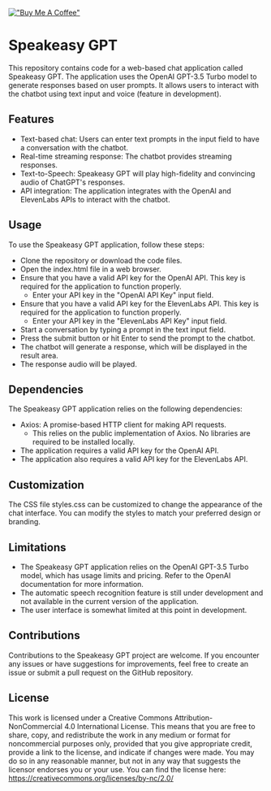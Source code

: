 [!["Buy Me A Coffee"](https://www.buymeacoffee.com/assets/img/custom_images/orange_img.png)](https://www.buymeacoffee.com/ajack)


# Speakeasy GPT
This repository contains code for a web-based chat application called Speakeasy GPT. The application uses the OpenAI GPT-3.5 Turbo model to generate responses based on user prompts. It allows users to interact with the chatbot using text input and voice (feature in development).

## Features

- Text-based chat: Users can enter text prompts in the input field to have a conversation with the chatbot.
- Real-time streaming response: The chatbot provides streaming responses.
- Text-to-Speech: Speakeasy GPT will play high-fidelity and convincing audio of ChatGPT's responses.
- API integration: The application integrates with the OpenAI and ElevenLabs APIs to interact with the chatbot.

## Usage
To use the Speakeasy GPT application, follow these steps:

- Clone the repository or download the code files.
- Open the index.html file in a web browser.
- Ensure that you have a valid API key for the OpenAI API. This key is required for the application to function properly.
  - Enter your API key in the "OpenAI API Key" input field.
- Ensure that you have a valid API key for the ElevenLabs API. This key is required for the application to function properly.
  - Enter your API key in the "ElevenLabs API Key" input field.
- Start a conversation by typing a prompt in the text input field.
- Press the submit button or hit Enter to send the prompt to the chatbot.
- The chatbot will generate a response, which will be displayed in the result area.
- The response audio will be played.

## Dependencies
The Speakeasy GPT application relies on the following dependencies:

- Axios: A promise-based HTTP client for making API requests.  
  - This relies on the public implementation of Axios.  No libraries are required to be installed locally.
- The application requires a valid API key for the OpenAI API.
- The application also requires a valid API key for the ElevenLabs API.

## Customization
The CSS file styles.css can be customized to change the appearance of the chat interface. You can modify the styles to match your preferred design or branding.

## Limitations
- The Speakeasy GPT application relies on the OpenAI GPT-3.5 Turbo model, which has usage limits and pricing. Refer to the OpenAI documentation for more information.
- The automatic speech recognition feature is still under development and not available in the current version of the application.
- The user interface is somewhat limited at this point in development.

## Contributions
Contributions to the Speakeasy GPT project are welcome. If you encounter any issues or have suggestions for improvements, feel free to create an issue or submit a pull request on the GitHub repository.

## License 
This work is licensed under a Creative Commons Attribution-NonCommercial 4.0 International License. This means that you are free to share, copy, and redistribute the work in any medium or format for noncommercial purposes only, provided that you give appropriate credit, provide a link to the license, and indicate if changes were made. You may do so in any reasonable manner, but not in any way that suggests the licensor endorses you or your use.
You can find the license here:
https://creativecommons.org/licenses/by-nc/2.0/

